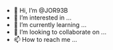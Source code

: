 - 👋 Hi, I’m @JOR93B
- 👀 I’m interested in ...
- 🌱 I’m currently learning ...
- 💞️ I’m looking to collaborate on ...
- 📫 How to reach me ...

<!---
JOR93B/JOR93B is a ✨ special ✨ repository because its `README.md` (this file) appears on your GitHub profile.
You can click the Preview link to take a look at your changes.
--->
